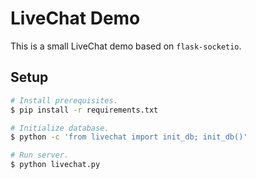 LiveChat Demo
=============

This is a small LiveChat demo based on `flask-socketio`.

Setup
-----

```bash
# Install prerequisites.
$ pip install -r requirements.txt

# Initialize database.
$ python -c 'from livechat import init_db; init_db()'

# Run server.
$ python livechat.py
```
